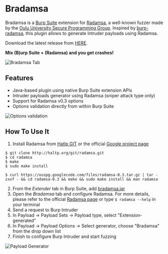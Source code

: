 # Bradamsa

Bradamsa is a [Burp Suite](http://www.portswigger.net/burp/) extension for [Radamsa](https://code.google.com/p/ouspg/wiki/Radamsa), a well-known fuzzer made by the [Oulu University Secure Programming Group](https://www.ee.oulu.fi/research/ouspg/). Inspired by [burp-radamsa](https://github.com/Raz0r/burp-radamsa), this plugin allows to generate Intruder payloads using Radamsa.

Download the latest release from [HERE](https://github.com/ikkisoft/bradamsa/releases).

**Mix (B)urp Suite + (Radamsa) and you get crashes!**   

![Bradamsa Tab](http://i.imgur.com/ZdVE9Ow.png "Bradamsa Tab")

## Features

* Java-based plugin using native Burp Suite extension APIs 
* Intruder payloads generator using Radamsa (sniper attack type only)
* Support for Radamsa v0.3 options
* Options validation directly from within Burp Suite 

![Options validation](http://i.imgur.com/TVvE71Y.png "Options validation")

## How To Use It

1.  Install Radamsa from [Hatlp GIT](http://haltp.org/git/radamsa.git) or the official [Google project page ](https://code.google.com/p/ouspg/downloads/list)

```
$ git clone http://haltp.org/git/radamsa.git
$ cd radamsa
$ make
$ sudo make install
```

```
$ curl https://ouspg.googlecode.com/files/radamsa-0.3.tar.gz | tar -zxvf - && cd radamsa-0.3 && make && sudo make install && man radamsa
```

2. From the _Extender_ tab in Burp Suite,  add [bradamsa.jar](https://github.com/ikkisoft/bradamsa/releases) 
3. Open the _Bradamsa_ tab and configure Radamsa. For more details, please refer to the official [Radamsa page](https://code.google.com/p/ouspg/wiki/Radamsa) or type ```$ radamsa --help``` in your terminal
4.  Send a request to Burp Intruder
5.  In Payload → Payload Sets → Payload type, select "Extension-generated"
6.  In Payload → Payload Options → Select generator, choose "Bradamsa" from the drop down list
7.  Finish to configure Burp Intruder and start fuzzing  

![Payload Generator](http://i.imgur.com/POZPRss.png "Payload Generator")
